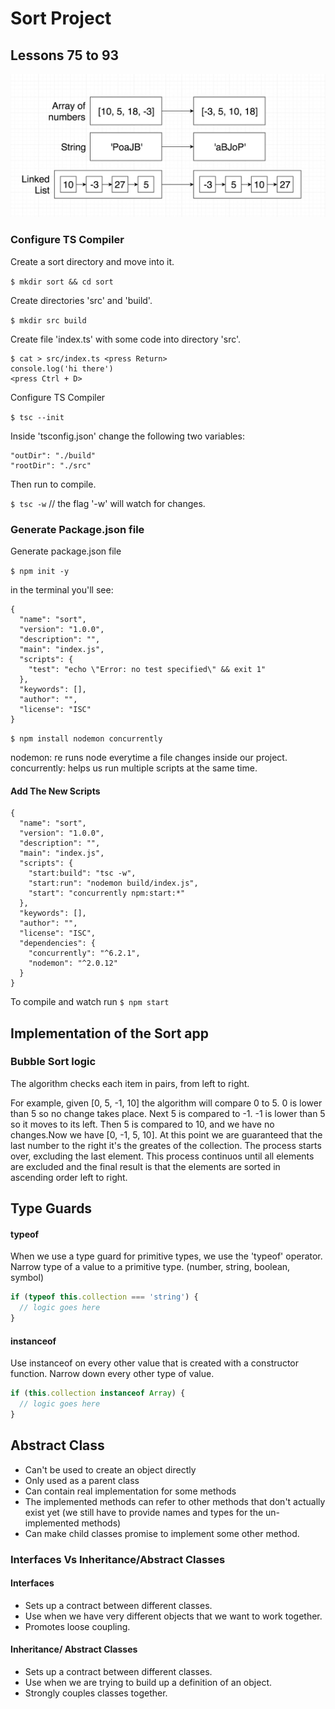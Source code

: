 # Sort Project

## Lessons 75 to 93

![Sort Project Diagram](assets/sorts_diagram.png)

### Configure TS Compiler

Create a sort directory and move into it.

`$ mkdir sort && cd sort`

Create directories 'src' and 'build'.

`$ mkdir src build`

Create file 'index.ts' with some code into directory 'src'.

```
$ cat > src/index.ts <press Return>
console.log('hi there')
<press Ctrl + D>
```

Configure TS Compiler

`$ tsc --init`

Inside 'tsconfig.json' change the following two variables:

```
"outDir": "./build"
"rootDir": "./src"
```

Then run to compile.

`$ tsc -w` // the flag '-w' will watch for changes.

### Generate Package.json file

Generate package.json file

`$ npm init -y`

in the terminal you'll see:

```
{
  "name": "sort",
  "version": "1.0.0",
  "description": "",
  "main": "index.js",
  "scripts": {
    "test": "echo \"Error: no test specified\" && exit 1"
  },
  "keywords": [],
  "author": "",
  "license": "ISC"
}
```

`$ npm install nodemon concurrently`

nodemon: re runs node everytime a file changes inside our project.
concurrently: helps us run multiple scripts at the same time.

#### Add The New Scripts

```
{
  "name": "sort",
  "version": "1.0.0",
  "description": "",
  "main": "index.js",
  "scripts": {
    "start:build": "tsc -w",
    "start:run": "nodemon build/index.js",
    "start": "concurrently npm:start:*"
  },
  "keywords": [],
  "author": "",
  "license": "ISC",
  "dependencies": {
    "concurrently": "^6.2.1",
    "nodemon": "^2.0.12"
  }
}
```

To compile and watch run
`$ npm start`

## Implementation of the Sort app

### Bubble Sort logic

The algorithm checks each item in pairs, from left to right.

For example, given [0, 5, -1, 10] the algorithm will compare 0 to 5. 0 is lower than 5 so no change takes place.
Next 5 is compared to -1. -1 is lower than 5 so it moves to its left. Then 5 is compared to 10, and we have no changes.Now we have [0, -1, 5, 10]. At this point we are guaranteed that the last number to the right it's the greates of the collection.
The process starts over, excluding the last element. This process continuos until all elements are excluded and the final result is that the elements are sorted in ascending order left to right.

## Type Guards

#### typeof

When we use a type guard for primitive types, we use the 'typeof' operator. Narrow type of a value to a primitive type.
(number, string, boolean, symbol)

```javascript
if (typeof this.collection === 'string') {
  // logic goes here
}
```

#### instanceof

Use instanceof on every other value that is created with a constructor function. Narrow down every other type of value.

```javascript
if (this.collection instanceof Array) {
  // logic goes here
}
```

## Abstract Class

- Can't be used to create an object directly
- Only used as a parent class
- Can contain real implementation for some methods
- The implemented methods can refer to other methods that don't actually exist yet (we still have to provide names and types for the un-implemented methods)
- Can make child classes promise to implement some other method.

### Interfaces Vs Inheritance/Abstract Classes

#### Interfaces

- Sets up a contract between different classes.
- Use when we have very different objects that we want to work together.
- Promotes loose coupling.

#### Inheritance/ Abstract Classes

- Sets up a contract between different classes.
- Use when we are trying to build up a definition of an object.
- Strongly couples classes together.
